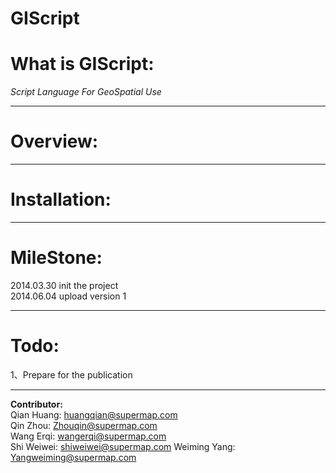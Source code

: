 **GIScript**
=========
# What is GIScript:
*Script Language For GeoSpatial Use*


----------

# Overview:


----------

# Installation:


----------
# MileStone:
2014.03.30 init the project  
2014.06.04 upload version 1  


----------
# Todo:
1、Prepare for the publication


----------
**Contributor:**  
Qian Huang: huangqian@supermap.com  
Qin Zhou: Zhouqin@supermap.com  
Wang Erqi: wangerqi@supermap.com  
Shi Weiwei: shiweiwei@supermap.com
Weiming Yang: Yangweiming@supermap.com
